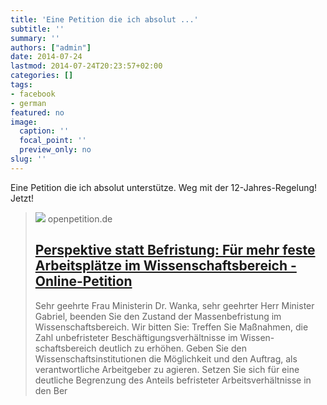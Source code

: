 ```yaml
---
title: 'Eine Petition die ich absolut ...'
subtitle: ''
summary: ''
authors: ["admin"]
date: 2014-07-24
lastmod: 2014-07-24T20:23:57+02:00
categories: []
tags:
- facebook
- german
featured: no
image:
  caption: ''
  focal_point: ''
  preview_only: no
slug: ''
---
```

Eine Petition die ich absolut unterstütze. Weg mit der 12-Jahres-Regelung! Jetzt!
> [![](https://www.openpetition.de/images/petition/perspektive-statt-befristung-fuer-mehr-feste-arbeitsplaetze-im-wissenschaftsbereich_1403006365.jpg)](https://www.openpetition.de/petition/online/perspektive-statt-befristung-fuer-mehr-feste-arbeitsplaetze-im-wissenschaftsbereich)
> openpetition.de
> ## [Perspektive statt Befristung: Für mehr feste Arbeitsplätze im Wissenschaftsbereich - Online-Petition](https://www.openpetition.de/petition/online/perspektive-statt-befristung-fuer-mehr-feste-arbeitsplaetze-im-wissenschaftsbereich)
>
>Sehr geehrte Frau Ministerin Dr. Wanka, sehr geehrter Herr Minister Gabriel, beenden Sie den Zustand der Massenbefristung im Wissenschaftsbereich. Wir bitten Sie: Treffen Sie Maßnahmen, die Zahl unbefristeter Beschäftigungsverhältnisse im Wissen-schaftsbereich deutlich zu erhöhen. Geben Sie den Wissenschaftsinstitutionen die Möglichkeit und den Auftrag, als verantwortliche Arbeitgeber zu agieren. Setzen Sie sich für eine deutliche Begrenzung des Anteils befristeter Arbeitsverhältnisse in den Ber


